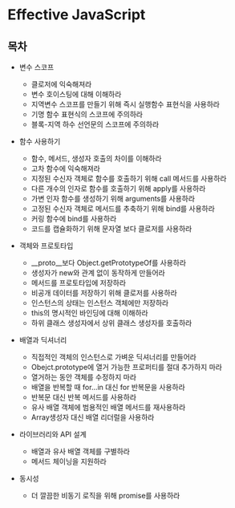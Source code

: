 # Effective JavaScript

## 목차
* 변수 스코프 
  - 클로저에 익숙해져라
  - 변수 호이스팅에 대해 이해하라
  - 지역변수 스코프를 만들기 위해 즉시 실행함수 표현식을 사용하라
  - 기명 함수 표현식의 스코프에 주의하라
  - 블록-지역 하수 선언문의 스코프에 주의하라

* 함수 사용하기
  - 함수, 메서드, 생성자 호출의 차이를 이해하라
  - 고차 함수에 익숙해져라
  - 지정된 수신자 객체로 함수를 호출하기 위해 call 메서드를 사용하라
  - 다른 개수의 인자로 함수를 호출하기 위해 apply를 사용하라
  - 가변 인자 함수를 생성하기 위해 arguments를 사용하라
  - 고정된 수신자 객체로 메서드를 추축하기 위해 bind를 사용하라
  - 커링 함수에 bind를 사용하라
  - 코드를 캡슐화하기 위해 문자열 보다 클로저를 사용하라
  
* 객체와 프로토타입   
  - __proto__보다 Object.getPrototypeOf를 사용하라
  - 생성자가 new와 관계 없이 동작하게 만들어라
  - 메서드를 프로토타입에 저장하라
  - 비공개 데이터를 저장하기 위해 클로저를 사용하라
  - 인스턴스의 상태는 인스턴스 객체에만 저장하라
  - this의 명시적인 바인딩에 대해 이해하라
  - 하위 클래스 생성자에서 상위 클래스 생성자를 호출하라
  

* 배열과 딕셔너리
  - 직접적인 객체의 인스턴스로 가벼운 딕셔너리를 만들어라
  - Obejct.prototype에 열거 가능한 프로퍼티를 절대 추가하지 마라
  - 열거하는 동안 객체를 수정하지 마라
  - 배열을 반복할 때 for...in 대신 for 반복문을 사용하라
  - 반복문 대신 반복 메서드를 사용하라
  - 유사 배열 객체에 범용적인 배열 메서드를 재사용하라
  - Array생성자 대신 배열 리더럴을 사용하라

* 라이브러리와 API 설계
  - 배열과 유사 배열 객체를 구별하라
  - 메서드 체이닝을 지원하라

* 동시성
  - 더 깔끔한 비동기 로직을 위해 promise를 사용하라

  